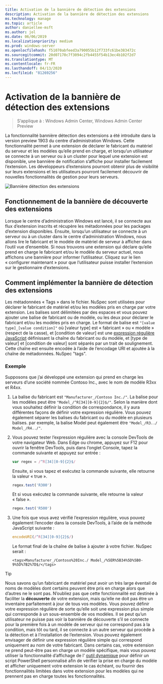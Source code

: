 ```yaml
---
title: Activation de la bannière de détection des extensions
description: Activation de la bannière de détection des extensions
ms.technology: manage
ms.topic: article
author: daniellee-msft
ms.author: jol
ms.date: 06/06/2019
ms.localizationpriority: medium
ms.prod: windows-server
ms.openlocfilehash: f51070abfeed3a790055b12f733fc61be383472c
ms.sourcegitcommit: 20d07170c7f3094c2fb4455f54b13ec4b102f2d7
ms.translationtype: MT
ms.contentlocale: fr-FR
ms.lasthandoff: 04/13/2020
ms.locfileid: "81269256"
---
```

# <a name="enabling-the-extension-discovery-banner"></a>Activation de la bannière de détection des extensions

>S’applique à : Windows Admin Center, Windows Admin Center Preview

La fonctionnalité bannière détection des extensions a été introduite dans la version preview 1903 du centre d’administration Windows. Cette fonctionnalité permet à une extension de déclarer le fabricant du matériel du serveur et les modèles qu’elle prend en charge, et lorsqu’un utilisateur se connecte à un serveur ou à un cluster pour lequel une extension est disponible, une bannière de notification s’affiche pour installer facilement l’extension. Les développeurs d’extensions pourront obtenir plus de visibilité sur leurs extensions et les utilisateurs pourront facilement découvrir de nouvelles fonctionnalités de gestion pour leurs serveurs.

![Bannière détection des extensions](../../media/extend-guides-extension-discovery-banner/extension-discovery-banner.png)

## <a name="how-the-extension-discovery-banner-works"></a>Fonctionnement de la bannière de découverte des extensions

Lorsque le centre d’administration Windows est lancé, il se connecte aux flux d’extension inscrits et récupère les métadonnées pour les packages d’extension disponibles. Ensuite, lorsqu’un utilisateur se connecte à un serveur ou à un cluster dans le centre d’administration Windows, nous allons lire le fabricant et le modèle de matériel de serveur à afficher dans l’outil vue d’ensemble. Si nous trouvons une extension qui déclare qu’elle prend en charge le fabricant et/ou le modèle du serveur actuel, nous affichons une bannière pour informer l’utilisateur. Cliquez sur le lien « configurer maintenant » pour que l’utilisateur puisse installer l’extension sur le gestionnaire d’extensions.

## <a name="how-to-implement-the-extension-discovery-banner"></a>Comment implémenter la bannière de détection des extensions

Les métadonnées « Tags » dans le fichier. NuSpec sont utilisées pour déclarer le fabricant de matériel et/ou les modèles pris en charge par votre extension. Les balises sont délimitées par des espaces et vous pouvez ajouter une balise de fabricant ou de modèle, ou les deux pour déclarer le fabricant et/ou les modèles pris en charge. Le format de balise est ``"[value type]_[value condition]"`` où [valeur type] est « fabricant » ou « modèle » (respect de la casse), et [condition de valeur] est une [expression régulière JavaScript](https://developer.mozilla.org/docs/Web/JavaScript/Guide/Regular_Expressions) définissant la chaîne du fabricant ou du modèle, et [type de valeur] et [condition de valeur] sont séparés par un trait de soulignement. Cette chaîne est ensuite encodée à l’aide de l’encodage URI et ajoutée à la chaîne de métadonnées. NuSpec "tags".

### <a name="example"></a>Exemple

Supposons que j’ai développé une extension qui prend en charge les serveurs d’une société nommée Contoso Inc., avec le nom de modèle R3xx et R4xx.

1. La balise du fabricant est ``"Manufacturer_/Contoso Inc./"``. La balise pour les modèles peut être ``"Model_/^R[34][0-9]{2}$/"``. Selon la manière dont vous souhaitez définir la condition de correspondance, il y aura différentes façons de définir votre expression régulière. Vous pouvez également séparer les balises du fabricant ou du modèle en plusieurs balises. par exemple, la balise Model peut également être ``"Model_/R3../ Model_/R4../"``.
2. Vous pouvez tester l’expression régulière avec la console DevTools de votre navigateur Web. Dans Edge ou chrome, appuyez sur F12 pour ouvrir la fenêtre DevTools, puis dans l’onglet Console, tapez la commande suivante et appuyez sur entrée :

   ```javascript
   var regex = /^R[34][0-9]{2}$/
   ```

   Ensuite, si vous tapez et exécutez la commande suivante, elle retourne la valeur « true ».

   ```javascript
   regex.test('R300')
   ```

   Et si vous exécutez la commande suivante, elle retourne la valeur « false ».

   ```javascript
   regex.test('R500')
   ```

3. Une fois que vous avez vérifié l’expression régulière, vous pouvez également l’encoder dans la console DevTools, à l’aide de la méthode JavaScript suivante :

   ```javascript
   encodeURI(/^R[34][0-9]{2}$/)
   ```

   Le format final de la chaîne de balise à ajouter à votre fichier. NuSpec serait :

   ```
   <tags>Manufacturer_/Contoso%20Inc./ Model_/%5ER%5B34%5D%5B0-9%5D%7B2%7D$/</tags>
   ```

> [!Tip]
> Nous savons qu’un fabricant de matériel peut avoir un très large éventail de noms de modèles dont certains peuvent être pris en charge alors que d’autres ne le sont pas. N’oubliez pas que cette fonctionnalité est destinée à faciliter la **découverte** de votre extension, mais qu’elle ne doit pas être un inventaire parfaitement à jour de tous vos modèles. Vous pouvez définir votre expression régulière de sorte qu’elle soit une expression plus simple qui corresponde à un sous-ensemble de vos modèles. Il se peut qu’un utilisateur ne puisse pas voir la bannière de découverte s’il se connecte pour la première fois à un modèle de serveur qui ne correspond pas à la condition, mais tôt ou tard, il se connecte à un autre serveur qui procède à la détection et à l’installation de l’extension. Vous pouvez également envisager de définir une expression régulière simple qui correspond uniquement au nom de votre fabricant. Dans certains cas, votre extension ne prend peut-être pas en charge un modèle spécifique, mais vous pouvez utiliser la fonctionnalité d’affichage de l' [outil dynamique](./dynamic-tool-display.md) pour définir un script PowerShell personnalisé afin de vérifier la prise en charge du modèle et afficher uniquement votre extension le cas échéant, ou fournir des fonctionnalités limitées dans votre extension pour les modèles qui ne prennent pas en charge toutes les fonctionnalités.